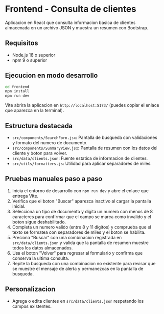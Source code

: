 # Frontend - Consulta de clientes

Aplicacion en React que consulta informacion basica de clientes almacenada en un archivo JSON y muestra un resumen con Bootstrap.

## Requisitos

- Node.js 18 o superior
- npm 9 o superior

## Ejecucion en modo desarrollo

```bash
cd frontend
npm install
npm run dev
```

Vite abrira la aplicacion en `http://localhost:5173/` (puedes copiar el enlace que aparezca en la terminal).

## Estructura destacada

- `src/components/SearchForm.jsx`: Pantalla de busqueda con validaciones y formato del numero de documento.
- `src/components/SummaryView.jsx`: Pantalla de resumen con los datos del cliente y boton para volver.
- `src/data/clients.json`: Fuente estatica de informacion de clientes.
- `src/utils/formatters.js`: Utilidad para aplicar separadores de miles.

## Pruebas manuales paso a paso

1. Inicia el entorno de desarrollo con `npm run dev` y abre el enlace que entrega Vite.
2. Verifica que el boton "Buscar" aparezca inactivo al cargar la pantalla inicial.
3. Selecciona un tipo de documento y digita un numero con menos de 8 caracteres para confirmar que el campo se marca como invalido y el boton sigue deshabilitado.
4. Completa un numero valido (entre 8 y 11 digitos) y comprueba que el texto se formatea con separadores de miles y el boton se habilita.
5. Presiona "Buscar" con una combinacion registrada en `src/data/clients.json` y valida que la pantalla de resumen muestre todos los datos almacenados.
6. Usa el boton "Volver" para regresar al formulario y confirma que conserva la ultima consulta.
7. Repite la busqueda con una combinacion no existente para revisar que se muestre el mensaje de alerta y permanezcas en la pantalla de busqueda.

## Personalizacion

- Agrega o edita clientes en `src/data/clients.json` respetando los campos existentes.
